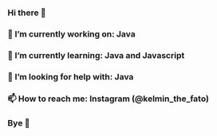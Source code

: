 ### Hi there 👋

<!--
**Riquelmy77/Riquelmy77** is a ✨ _special_ ✨ repository because its `README.md` (this file) appears on your GitHub profile.

Here are some ideas to get you started:

- 🔭 I’m currently working on ...
- 🌱 I’m currently learning ...
- 👯 I’m looking to collaborate on ...
- 🤔 I’m looking for help with ...
- 💬 Ask me about ...
- 📫 How to reach me: ...
- 😄 Pronouns: ...
- ⚡ Fun fact: ...
-->
###  🔭 I’m currently working on: Java

###  🌱 I’m currently learning: Java and Javascript

### 🤔 I’m looking for help with: Java

###  📫 How to reach me: Instagram (@kelmin_the_fato)

### Bye 👋
